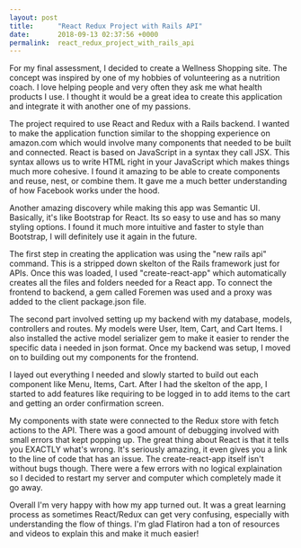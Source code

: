 ```yaml
---
layout: post
title:      "React Redux Project with Rails API"
date:       2018-09-13 02:37:56 +0000
permalink:  react_redux_project_with_rails_api
---
```



For my final assessment, I decided to create a Wellness Shopping site. The concept was inspired by one of my hobbies of volunteering as a nutrition coach. I love helping people and very often they ask me what health products I use. I thought it would be a great idea to create this application and integrate it with another one of my passions.

The project required to use React and Redux with a Rails backend. I wanted to make the application function similar to the shopping experience on amazon.com which would involve many components that needed to be built and connected. React is based on JavaScript in a syntax they call JSX. This syntax allows us to write HTML right in your JavaScript which makes things much more cohesive. I found it amazing to be able to create components and reuse, nest, or combine them. It gave me a much better understanding of how Facebook works under the hood. 

Another amazing discovery while making this app was Semantic UI. Basically, it's like Bootstrap for React. Its so easy to use and has so many styling options. I found it much more intuitive and faster to style than Bootstrap, I will definitely use it again in the future. 

The first step in creating the application was using the "new rails api" command. This is a stripped down skelton of the Rails framework just for APIs. Once this was loaded, I used "create-react-app" which automatically creates all the files and folders needed for a React app. To connect the frontend to backend, a gem called Foremen was used and a proxy was added to the client package.json file. 

The second part involved setting up my backend with my database, models, controllers and routes. My models were User, Item, Cart, and Cart Items. I also installed the active model serializer gem to make it easier to render the specific data i needed in json format. Once my backend was setup, I moved on to building out my components for the frontend. 

I layed out everything I needed and slowly started to build out each component like Menu, Items, Cart. After I had the skelton of the app, I started to add features like requiring to be logged in to add items to the cart and getting an order confirmation screen.

My components with state were connected to the Redux store with fetch actions to the API. There was a good amount of debugging involved with small errors that kept popping up. The great thing about React is that it tells you EXACTLY what's wrong. It's seriously amazing, it even gives you a link to the line of code that has an issue. The create-react-app itself isn't without bugs though. There were a few errors with no logical explaination so I decided to restart my server and computer which completely made it go away. 

Overall I'm very happy with how my app turned out. It was a great learning process as sometimes React/Redux can get very confusing, especially with understanding the flow of things. I'm glad Flatiron had a ton of resources and videos to explain this and make it much easier! 
